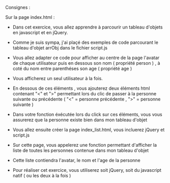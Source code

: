 Consignes :

Sur la page index.html :

- Dans cet exercice, vous allez apprendre à parcourir un tableau d'objets en javascript et en jQuery.
- Comme je suis sympa, j'ai plaçé des exemples de code parcourant le tableau d'objet arrObj dans le fichier script.js
- Vous allez adapter ce code pour afficher au centre de la page l'avatar de chaque utilisateur puis en dessous son nom
( propriété person ) , à coté du nom entre parenthéses son age ( propriété age )
- Vous afficherez un seul utilisateur à la fois.
- En dessous de ces éléments , vous ajouterez deux éléments html contenant "<" et ">" permettant lors du clic de passer 
à la personne suivante
ou précédente ( "<" = personne précédente , ">" = personne suivante )
- Dans votre fonction éxécutée lors du click sur ces éléments, vous vous assurerez que la personne existe bien dans mon
tableau d'objet

- Vous allez ensuite créer la page index_list.html, vous incluerez jQuery et script.js
- Sur cette page, vous appelerez une fonction permettant d'afficher la liste de toutes les personnes contenue dans mon
tableau d'objet
- Cette liste contiendra l'avatar, le nom et l'age de la personne


- Pour réaliser cet exercice, vous utiliserez soit jQuery, soit du javascript natif ( ou les deux à la fois )

